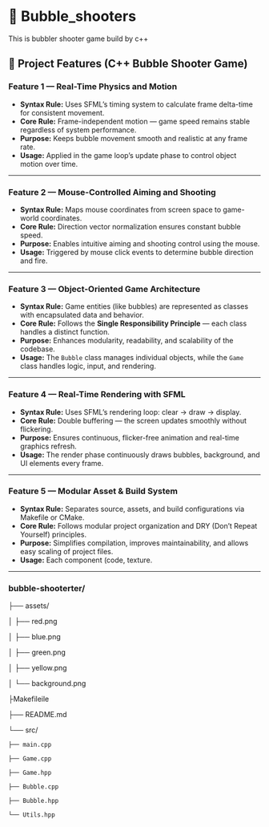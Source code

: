 # 📁 Bubble_shooters

This is bubbler shooter game build by c++

## 🧩 Project Features (C++ Bubble Shooter Game)

### **Feature 1 — Real-Time Physics and Motion**

* **Syntax Rule:** Uses SFML’s timing system to calculate frame delta-time for consistent movement.
* **Core Rule:** Frame-independent motion — game speed remains stable regardless of system performance.
* **Purpose:** Keeps bubble movement smooth and realistic at any frame rate.
* **Usage:** Applied in the game loop’s update phase to control object motion over time.

------------------

### **Feature 2 — Mouse-Controlled Aiming and Shooting**

* **Syntax Rule:** Maps mouse coordinates from screen space to game-world coordinates.
* **Core Rule:** Direction vector normalization ensures constant bubble speed.
* **Purpose:** Enables intuitive aiming and shooting control using the mouse.
* **Usage:** Triggered by mouse click events to determine bubble direction and fire.

------------------

### **Feature 3 — Object-Oriented Game Architecture**

* **Syntax Rule:** Game entities (like bubbles) are represented as classes with encapsulated data and behavior.
* **Core Rule:** Follows the **Single Responsibility Principle** — each class handles a distinct function.
* **Purpose:** Enhances modularity, readability, and scalability of the codebase.
* **Usage:** The `Bubble` class manages individual objects, while the `Game` class handles logic, input, and rendering.

------------------

### **Feature 4 — Real-Time Rendering with SFML**

* **Syntax Rule:** Uses SFML’s rendering loop: clear → draw → display.
* **Core Rule:** Double buffering — the screen updates smoothly without flickering.
* **Purpose:** Ensures continuous, flicker-free animation and real-time graphics refresh.
* **Usage:** The render phase continuously draws bubbles, background, and UI elements every frame.

------------------

### **Feature 5 — Modular Asset & Build System**

* **Syntax Rule:** Separates source, assets, and build configurations via Makefile or CMake.
* **Core Rule:** Follows modular project organization and DRY (Don’t Repeat Yourself) principles.
* **Purpose:** Simplifies compilation, improves maintainability, and allows easy scaling of project files.
* **Usage:** Each component (code, texture.
----------------------

### bubble-shooterter/

├── assets/

│   ├── red.png

│   ├── blue.png

│   ├── green.png

│   ├── yellow.png

│   └── background.png

├Makefileile

├── README.md

└── src/

    ├── main.cpp
    
    ├── Game.cpp
    
    ├── Game.hpp
    
    ├── Bubble.cpp
    
    ├── Bubble.hpp
    
    └── Utils.hpp
    

